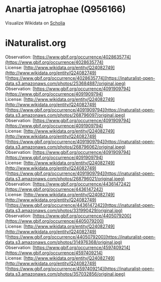 
Anartia jatrophae (Q956166)
===========================
  
Visualize Wikidata on [Scholia](https://scholia.toolforge.org/taxon/Q956166)
# iNaturalist.org
  
Observation: [https://www.gbif.org/occurrence/4028635774](https://www.gbif.org/occurrence/4028635774)  
License: [http://www.wikidata.org/entity/Q24082749](http://www.wikidata.org/entity/Q24082749)  
![https://www.gbif.org/occurrence/4028635774](https://inaturalist-open-data.s3.amazonaws.com/photos/253684887/original.jpeg)  
Observation: [https://www.gbif.org/occurrence/4091909794](https://www.gbif.org/occurrence/4091909794)  
License: [http://www.wikidata.org/entity/Q24082749](http://www.wikidata.org/entity/Q24082749)  
![https://www.gbif.org/occurrence/4091909794](https://inaturalist-open-data.s3.amazonaws.com/photos/268796097/original.jpeg)  
Observation: [https://www.gbif.org/occurrence/4091909794](https://www.gbif.org/occurrence/4091909794)  
License: [http://www.wikidata.org/entity/Q24082749](http://www.wikidata.org/entity/Q24082749)  
![https://www.gbif.org/occurrence/4091909794](https://inaturalist-open-data.s3.amazonaws.com/photos/268796062/original.jpeg)  
Observation: [https://www.gbif.org/occurrence/4091909794](https://www.gbif.org/occurrence/4091909794)  
License: [http://www.wikidata.org/entity/Q24082749](http://www.wikidata.org/entity/Q24082749)  
![https://www.gbif.org/occurrence/4091909794](https://inaturalist-open-data.s3.amazonaws.com/photos/268796021/original.jpeg)  
Observation: [https://www.gbif.org/occurrence/4436147242](https://www.gbif.org/occurrence/4436147242)  
License: [http://www.wikidata.org/entity/Q24082749](http://www.wikidata.org/entity/Q24082749)  
![https://www.gbif.org/occurrence/4436147242](https://inaturalist-open-data.s3.amazonaws.com/photos/331990429/original.jpg)  
Observation: [https://www.gbif.org/occurrence/4405079200](https://www.gbif.org/occurrence/4405079200)  
License: [http://www.wikidata.org/entity/Q24082749](http://www.wikidata.org/entity/Q24082749)  
![https://www.gbif.org/occurrence/4405079200](https://inaturalist-open-data.s3.amazonaws.com/photos/314976368/original.jpg)  
Observation: [https://www.gbif.org/occurrence/4597409214](https://www.gbif.org/occurrence/4597409214)  
License: [http://www.wikidata.org/entity/Q24082749](http://www.wikidata.org/entity/Q24082749)  
![https://www.gbif.org/occurrence/4597409214](https://inaturalist-open-data.s3.amazonaws.com/photos/357032856/original.jpeg)